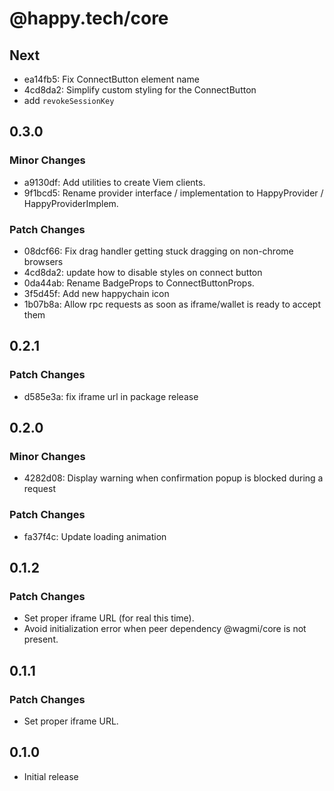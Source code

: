 # @happy.tech/core

## Next

- ea14fb5: Fix ConnectButton element name
- 4cd8da2: Simplify custom styling for the ConnectButton
- add `revokeSessionKey`

## 0.3.0

### Minor Changes

- a9130df: Add utilities to create Viem clients.
- 9f1bcd5: Rename provider interface / implementation to HappyProvider / HappyProviderImplem.

### Patch Changes

- 08dcf66: Fix drag handler getting stuck dragging on non-chrome browsers
- 4cd8da2: update how to disable styles on connect button
- 0da44ab: Rename BadgeProps to ConnectButtonProps.
- 3f5d45f: Add new happychain icon
- 1b07b8a: Allow rpc requests as soon as iframe/wallet is ready to accept them

## 0.2.1

### Patch Changes

- d585e3a: fix iframe url in package release

## 0.2.0

### Minor Changes

- 4282d08: Display warning when confirmation popup is blocked during a request

### Patch Changes

- fa37f4c: Update loading animation

## 0.1.2

### Patch Changes

- Set proper iframe URL (for real this time).
- Avoid initialization error when peer dependency @wagmi/core is not present.

## 0.1.1

### Patch Changes

- Set proper iframe URL.

## 0.1.0

- Initial release
